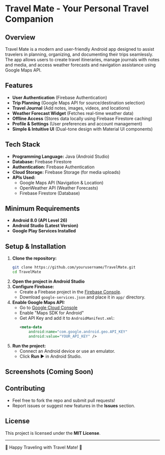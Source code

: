 # Travel Mate - Your Personal Travel Companion

## Overview
Travel Mate is a modern and user-friendly Android app designed to assist travelers in planning, organizing, and documenting their trips seamlessly. The app allows users to create travel itineraries, manage journals with notes and media, and access weather forecasts and navigation assistance using Google Maps API.

## Features
- **User Authentication** (Firebase Authentication)
- **Trip Planning** (Google Maps API for source/destination selection)
- **Travel Journal** (Add notes, images, videos, and locations)
- **Weather Forecast Widget** (Fetches real-time weather data)
- **Offline Access** (Stores data locally using Firebase Firestore caching)
- **Profile & Settings** (User preferences and account management)
- **Simple & Intuitive UI** (Dual-tone design with Material UI components)

## Tech Stack
- **Programming Language:** Java (Android Studio)
- **Database:** Firebase Firestore
- **Authentication:** Firebase Authentication
- **Cloud Storage:** Firebase Storage (for media uploads)
- **APIs Used:**
  - Google Maps API (Navigation & Location)
  - OpenWeather API (Weather Forecasts)
  - Firebase Firestore (Database)

## Minimum Requirements
- **Android 8.0 (API Level 26)**
- **Android Studio (Latest Version)**
- **Google Play Services Installed**

## Setup & Installation
1. **Clone the repository:**
   ```sh
   git clone https://github.com/yourusername/TravelMate.git
   cd TravelMate
   ```
2. **Open the project in Android Studio**
3. **Configure Firebase:**
   - Create a Firebase project in the [Firebase Console](https://console.firebase.google.com/).
   - Download `google-services.json` and place it in `app/` directory.
4. **Enable Google Maps API:**
   - Go to [Google Cloud Console](https://console.cloud.google.com/)
   - Enable "Maps SDK for Android"
   - Get API Key and add it to `AndroidManifest.xml`:
     ```xml
     <meta-data
         android:name="com.google.android.geo.API_KEY"
         android:value="YOUR_API_KEY" />
     ```
5. **Run the project:**
   - Connect an Android device or use an emulator.
   - Click **Run** ▶️ in Android Studio.

## Screenshots (Coming Soon)

## Contributing
- Feel free to fork the repo and submit pull requests!
- Report issues or suggest new features in the **Issues** section.

## License
This project is licensed under the **MIT License**.

---
🚀 Happy Traveling with Travel Mate! 🚀

